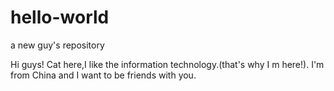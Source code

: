 # hello-world
a new guy's repository

Hi guys!
Cat here,I like the information technology.(that's why I m here!).
I'm from China and I want to be friends with you.
